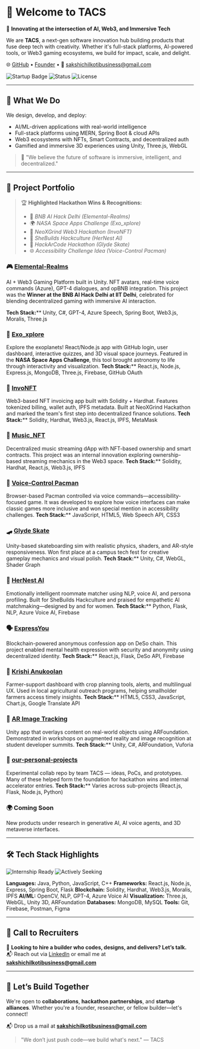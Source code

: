 # 🚀 Welcome to TACS 

🔧 **Innovating at the intersection of AI, Web3, and Immersive Tech**

We are **TACS**, a next-gen software innovation hub building products that fuse deep tech with creativity. Whether it's full-stack platforms, AI-powered tools, or Web3 gaming ecosystems, we build for impact, scale, and delight.

🌐 [GitHub](https://github.com/The-TACS) • [Founder](https://www.linkedin.com/in/sakshi-chilkoti-278252285/) • 📧 [sakshichilkotibusiness@gmail.com](mailto:sakshichilkotibusiness@gmail.com)

![Startup Badge](https://img.shields.io/badge/Powered%20By-TACS%20Innovation-brightgreen) ![Status](https://img.shields.io/badge/Status-Building-blue) ![License](https://img.shields.io/badge/License-MIT-purple)

---

## 🧠 What We Do

We design, develop, and deploy:

* AI/ML-driven applications with real-world intelligence
* Full-stack platforms using MERN, Spring Boot & cloud APIs
* Web3 ecosystems with NFTs, Smart Contracts, and decentralized auth
* Gamified and immersive 3D experiences using Unity, Three.js, WebGL

> 🧭 "We believe the future of software is immersive, intelligent, and decentralized."

---

## 💼 Project Portfolio

> 🏆 **Highlighted Hackathon Wins & Recognitions:**
>
> * 🥇 *BNB AI Hack Delhi (Elemental-Realms)*
> * 🌍 *NASA Space Apps Challenge (Exo_xplore)*
> * 🚀 *NeoXGrind Web3 Hackathon (InvoNFT)*
> * 🎯 *SheBuilds Hackculture (HerNest AI)*
> * 🥇 *HackArCode Hackathon (Glyde Skate)*
> * 🌐 *Accessibility Challenge Idea (Voice-Control Pacman)*

### 🎮 [Elemental‑Realms](https://github.com/The-TACS/Elemental-Realms-)

AI + Web3 Gaming Platform built in Unity. NFT avatars, real-time voice commands (Azure), GPT-4 dialogues, and opBNB integration. This project was the **Winner at the BNB AI Hack Delhi at IIT Delhi**, celebrated for blending decentralized gaming with immersive AI interaction.


**Tech Stack:**\*\* Unity, C#, GPT-4, Azure Speech, Spring Boot, Web3.js, Moralis, Three.js

### 🌌 [Exo\_xplore](https://github.com/The-TACS/Exo_xplore)

Explore the exoplanets! React/Node.js app with GitHub login, user dashboard, interactive quizzes, and 3D visual space journeys. Featured in the **NASA Space Apps Challenge**, this tool brought astronomy to life through interactivity and visualization.
**Tech Stack:**\*\* React.js, Node.js, Express.js, MongoDB, Three.js, Firebase, GitHub OAuth

### 💸 [InvoNFT](https://github.com/The-TACS/InvoNFT)

Web3-based NFT invoicing app built with Solidity + Hardhat. Features tokenized billing, wallet auth, IPFS metadata. Built at NeoXGrind Hackathon and marked the team's first step into decentralized finance solutions.
**Tech Stack:**\*\* Solidity, Hardhat, Web3.js, React.js, IPFS, MetaMask

### 🎵 [Music\_NFT](https://github.com/The-TACS/Music_NFT)

Decentralized music streaming dApp with NFT-based ownership and smart contracts. This project was an internal innovation exploring ownership-based streaming mechanics in the Web3 space.
**Tech Stack:**\*\* Solidity, Hardhat, React.js, Web3.js, IPFS

### 🎤 [Voice-Control Pacman](https://github.com/The-TACS/Voice-control-Pacman)

Browser-based Pacman controlled via voice commands—accessibility-focused game. It was developed to explore how voice interfaces can make classic games more inclusive and won special mention in accessibility challenges.
**Tech Stack:**\*\* JavaScript, HTML5, Web Speech API, CSS3

### 🛹 [Glyde Skate](https://github.com/The-TACS/Glyde-Skate-Project)

Unity-based skateboarding sim with realistic physics, shaders, and AR-style responsiveness. Won first place at a campus tech fest for creative gameplay mechanics and visual polish.
**Tech Stack:**\*\* Unity, C#, WebGL, Shader Graph

### 🤖 [HerNest AI](https://github.com/The-TACS/HerNest-AI)

Emotionally intelligent roommate matcher using NLP, voice AI, and persona profiling. Built for SheBuilds Hackculture and praised for empathetic AI matchmaking—designed by and for women.
**Tech Stack:**\*\* Python, Flask, NLP, Azure Voice AI, Firebase

### 🗣️ [ExpressYou](https://github.com/The-TACS/ExpressYou)

Blockchain-powered anonymous confession app on DeSo chain. This project enabled mental health expression with security and anonymity using decentralized identity.
**Tech Stack:**\*\* React.js, Flask, DeSo API, Firebase

### 🌾 [Krishi Anukoolan](https://github.com/The-TACS/Krishi-Anukoolan)

Farmer-support dashboard with crop planning tools, alerts, and multilingual UX. Used in local agricultural outreach programs, helping smallholder farmers access timely insights.
**Tech Stack:**\*\* HTML5, CSS3, JavaScript, Chart.js, Google Translate API

### 🧩 [AR Image Tracking](https://github.com/The-TACS/AR-Image-Tracking)

Unity app that overlays content on real-world objects using ARFoundation. Demonstrated in workshops on augmented reality and image recognition at student developer summits.
**Tech Stack:**\*\* Unity, C#, ARFoundation, Vuforia

### 🧪 [our-personal-projects](https://github.com/The-TACS/our-personal-projects)

Experimental collab repo by team TACS — ideas, PoCs, and prototypes. Many of these helped form the foundation for hackathon wins and internal accelerator entries.
**Tech Stack:**\*\* Varies across sub-projects (React.js, Flask, Node.js, Python)

### 🌍 Coming Soon

New products under research in generative AI, AI voice agents, and 3D metaverse interfaces.

---

## 🛠️ Tech Stack Highlights

![Internship Ready](https://img.shields.io/badge/Internship-Ready-brightgreen) ![Actively Seeking](https://img.shields.io/badge/Actively%20Seeking-Software%20Engineer-blue)

**Languages:** Java, Python, JavaScript, C++
**Frameworks:** React.js, Node.js, Express, Spring Boot, Flask
**Blockchain:** Solidity, Hardhat, Web3.js, Moralis, IPFS
**AI/ML:** OpenCV, NLP, GPT-4, Azure Voice AI
**Visualization:** Three.js, WebGL, Unity 3D, ARFoundation
**Databases:** MongoDB, MySQL
**Tools:** Git, Firebase, Postman, Figma

---


## 📩 Call to Recruiters

🚀 **Looking to hire a builder who codes, designs, and delivers? Let’s talk.**
📬 Reach out via [LinkedIn](https://www.linkedin.com/in/sakshi-chilkoti-278252285/) or email me at **[sakshichilkotibusiness@gmail.com](mailto:sakshichilkotibusiness@gmail.com)**

---

## 🤝 Let’s Build Together

We're open to **collaborations**, **hackathon partnerships**, and **startup alliances**.
Whether you're a founder, researcher, or fellow builder—let's connect!

📬 Drop us a mail at **[sakshichilkotibusiness@gmail.com](mailto:sakshichilkotibusiness@gmail.com)**

> "We don’t just push code—we build what's next." — TACS
